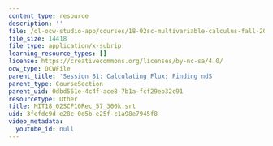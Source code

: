 ```yaml
---
content_type: resource
description: ''
file: /ol-ocw-studio-app/courses/18-02sc-multivariable-calculus-fall-2010/3fefdc9de28c0d5be25fc1a98e7945f8_MIT18_02SCF10Rec_57_300k.srt
file_size: 14418
file_type: application/x-subrip
learning_resource_types: []
license: https://creativecommons.org/licenses/by-nc-sa/4.0/
ocw_type: OCWFile
parent_title: 'Session 81: Calculating Flux; Finding ndS'
parent_type: CourseSection
parent_uid: 0dbd561e-4c4f-ace8-7b1a-fcf29eb32c91
resourcetype: Other
title: MIT18_02SCF10Rec_57_300k.srt
uid: 3fefdc9d-e28c-0d5b-e25f-c1a98e7945f8
video_metadata:
  youtube_id: null
---
```


